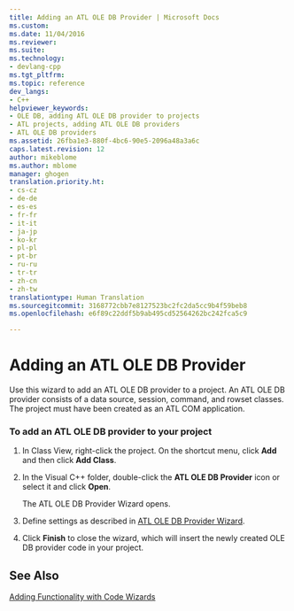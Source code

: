 ```yaml
---
title: Adding an ATL OLE DB Provider | Microsoft Docs
ms.custom: 
ms.date: 11/04/2016
ms.reviewer: 
ms.suite: 
ms.technology:
- devlang-cpp
ms.tgt_pltfrm: 
ms.topic: reference
dev_langs:
- C++
helpviewer_keywords:
- OLE DB, adding ATL OLE DB provider to projects
- ATL projects, adding ATL OLE DB providers
- ATL OLE DB providers
ms.assetid: 26fba1e3-880f-4bc6-90e5-2096a48a3a6c
caps.latest.revision: 12
author: mikeblome
ms.author: mblome
manager: ghogen
translation.priority.ht:
- cs-cz
- de-de
- es-es
- fr-fr
- it-it
- ja-jp
- ko-kr
- pl-pl
- pt-br
- ru-ru
- tr-tr
- zh-cn
- zh-tw
translationtype: Human Translation
ms.sourcegitcommit: 3168772cbb7e8127523bc2fc2da5cc9b4f59beb8
ms.openlocfilehash: e6f89c22ddf5b9ab495cd52564262bc242fca5c9

---
```

# Adding an ATL OLE DB Provider
Use this wizard to add an ATL OLE DB provider to a project. An ATL OLE DB provider consists of a data source, session, command, and rowset classes. The project must have been created as an ATL COM application.  
  
### To add an ATL OLE DB provider to your project  
  
1.  In Class View, right-click the project. On the shortcut menu, click **Add** and then click **Add Class**.  
  
2.  In the Visual C++ folder, double-click the **ATL OLE DB Provider** icon or select it and click **Open**.  
  
     The ATL OLE DB Provider Wizard opens.  
  
3.  Define settings as described in [ATL OLE DB Provider Wizard](../../atl/reference/atl-ole-db-provider-wizard.md).  
  
4.  Click **Finish** to close the wizard, which will insert the newly created OLE DB provider code in your project.  
  
## See Also  
 [Adding Functionality with Code Wizards](../../ide/adding-functionality-with-code-wizards-cpp.md)




<!--HONumber=Jan17_HO2-->



